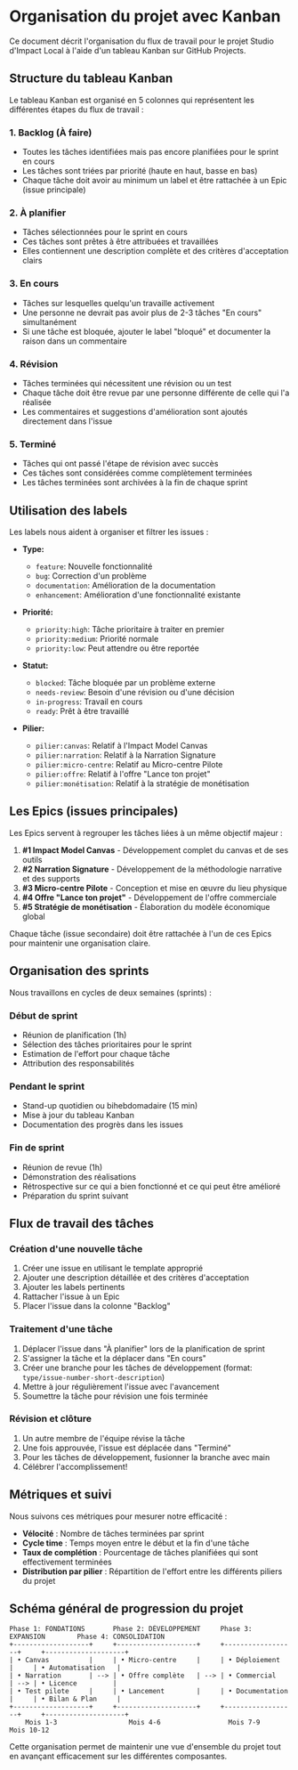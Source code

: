 # Organisation du projet avec Kanban

Ce document décrit l'organisation du flux de travail pour le projet Studio d'Impact Local à l'aide d'un tableau Kanban sur GitHub Projects.

## Structure du tableau Kanban

Le tableau Kanban est organisé en 5 colonnes qui représentent les différentes étapes du flux de travail :

### 1. Backlog (À faire)
- Toutes les tâches identifiées mais pas encore planifiées pour le sprint en cours
- Les tâches sont triées par priorité (haute en haut, basse en bas)
- Chaque tâche doit avoir au minimum un label et être rattachée à un Epic (issue principale)

### 2. À planifier
- Tâches sélectionnées pour le sprint en cours
- Ces tâches sont prêtes à être attribuées et travaillées
- Elles contiennent une description complète et des critères d'acceptation clairs

### 3. En cours
- Tâches sur lesquelles quelqu'un travaille activement
- Une personne ne devrait pas avoir plus de 2-3 tâches "En cours" simultanément
- Si une tâche est bloquée, ajouter le label "bloqué" et documenter la raison dans un commentaire

### 4. Révision
- Tâches terminées qui nécessitent une révision ou un test
- Chaque tâche doit être revue par une personne différente de celle qui l'a réalisée
- Les commentaires et suggestions d'amélioration sont ajoutés directement dans l'issue

### 5. Terminé
- Tâches qui ont passé l'étape de révision avec succès
- Ces tâches sont considérées comme complètement terminées
- Les tâches terminées sont archivées à la fin de chaque sprint

## Utilisation des labels

Les labels nous aident à organiser et filtrer les issues :

- **Type:**
  - `feature`: Nouvelle fonctionnalité
  - `bug`: Correction d'un problème
  - `documentation`: Amélioration de la documentation
  - `enhancement`: Amélioration d'une fonctionnalité existante

- **Priorité:**
  - `priority:high`: Tâche prioritaire à traiter en premier
  - `priority:medium`: Priorité normale
  - `priority:low`: Peut attendre ou être reportée

- **Statut:**
  - `blocked`: Tâche bloquée par un problème externe
  - `needs-review`: Besoin d'une révision ou d'une décision
  - `in-progress`: Travail en cours
  - `ready`: Prêt à être travaillé

- **Pilier:**
  - `pilier:canvas`: Relatif à l'Impact Model Canvas
  - `pilier:narration`: Relatif à la Narration Signature
  - `pilier:micro-centre`: Relatif au Micro-centre Pilote
  - `pilier:offre`: Relatif à l'offre "Lance ton projet"
  - `pilier:monétisation`: Relatif à la stratégie de monétisation

## Les Epics (issues principales)

Les Epics servent à regrouper les tâches liées à un même objectif majeur :

1. **#1 Impact Model Canvas** - Développement complet du canvas et de ses outils
2. **#2 Narration Signature** - Développement de la méthodologie narrative et des supports
3. **#3 Micro-centre Pilote** - Conception et mise en œuvre du lieu physique
4. **#4 Offre "Lance ton projet"** - Développement de l'offre commerciale
5. **#5 Stratégie de monétisation** - Élaboration du modèle économique global

Chaque tâche (issue secondaire) doit être rattachée à l'un de ces Epics pour maintenir une organisation claire.

## Organisation des sprints

Nous travaillons en cycles de deux semaines (sprints) :

### Début de sprint
- Réunion de planification (1h)
- Sélection des tâches prioritaires pour le sprint
- Estimation de l'effort pour chaque tâche
- Attribution des responsabilités

### Pendant le sprint
- Stand-up quotidien ou bihebdomadaire (15 min)
- Mise à jour du tableau Kanban
- Documentation des progrès dans les issues

### Fin de sprint
- Réunion de revue (1h)
- Démonstration des réalisations
- Rétrospective sur ce qui a bien fonctionné et ce qui peut être amélioré
- Préparation du sprint suivant

## Flux de travail des tâches

### Création d'une nouvelle tâche
1. Créer une issue en utilisant le template approprié
2. Ajouter une description détaillée et des critères d'acceptation
3. Ajouter les labels pertinents
4. Rattacher l'issue à un Epic
5. Placer l'issue dans la colonne "Backlog"

### Traitement d'une tâche
1. Déplacer l'issue dans "À planifier" lors de la planification de sprint
2. S'assigner la tâche et la déplacer dans "En cours"
3. Créer une branche pour les tâches de développement (format: `type/issue-number-short-description`)
4. Mettre à jour régulièrement l'issue avec l'avancement
5. Soumettre la tâche pour révision une fois terminée

### Révision et clôture
1. Un autre membre de l'équipe révise la tâche
2. Une fois approuvée, l'issue est déplacée dans "Terminé"
3. Pour les tâches de développement, fusionner la branche avec main
4. Célébrer l'accomplissement!

## Métriques et suivi

Nous suivons ces métriques pour mesurer notre efficacité :

- **Vélocité** : Nombre de tâches terminées par sprint
- **Cycle time** : Temps moyen entre le début et la fin d'une tâche
- **Taux de complétion** : Pourcentage de tâches planifiées qui sont effectivement terminées
- **Distribution par pilier** : Répartition de l'effort entre les différents piliers du projet

## Schéma général de progression du projet

```
Phase 1: FONDATIONS       Phase 2: DÉVELOPPEMENT     Phase 3: EXPANSION        Phase 4: CONSOLIDATION
+-------------------+     +--------------------+     +------------------+     +--------------------+
| • Canvas          |     | • Micro-centre     |     | • Déploiement    |     | • Automatisation   |
| • Narration       | --> | • Offre complète   | --> | • Commercial     | --> | • Licence         |
| • Test pilote     |     | • Lancement        |     | • Documentation  |     | • Bilan & Plan     |
+-------------------+     +--------------------+     +------------------+     +--------------------+
    Mois 1-3                  Mois 4-6                 Mois 7-9                Mois 10-12
```

Cette organisation permet de maintenir une vue d'ensemble du projet tout en avançant efficacement sur les différentes composantes.